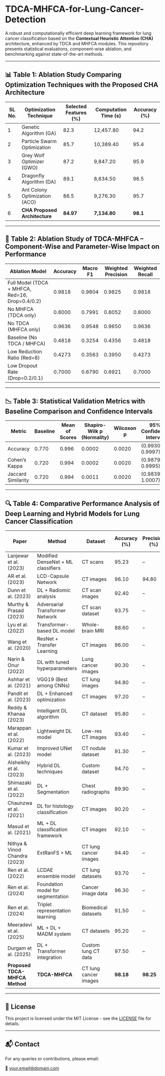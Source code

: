 # TDCA-MHFCA-for-Lung-Cancer-Detection


A robust and computationally efficient deep learning framework for lung cancer classification based on the **Contextual Heuristic Attention (CHA)** architecture, enhanced by TDCA and MHFCA modules. This repository presents statistical evaluations, component-wise ablation, and benchmarking against state-of-the-art methods.

---

## 📊 Table 1: Ablation Study Comparing Optimization Techniques with the Proposed CHA Architecture

| SL No. | Optimization Technique        | Selected Features (%) | Computation Time (s) | Accuracy (%) |
|--------|-------------------------------|------------------------|-----------------------|---------------|
| 1      | Genetic Algorithm (GA)        | 82.3                   | 12,457.80             | 94.2          |
| 2      | Particle Swarm Optimization   | 85.7                   | 10,389.40             | 95.4          |
| 3      | Grey Wolf Optimizer (GWO)     | 87.2                   | 9,847.20              | 95.9          |
| 4      | Dragonfly Algorithm (DA)      | 89.1                   | 8,634.50              | 96.5          |
| 5      | Ant Colony Optimization (ACO) | 86.5                   | 9,276.30              | 95.7          |
| 6      | **CHA Proposed Architecture** | **84.97**              | **7,134.80**          | **98.1**      |

---

## 🧪 Table 2: Ablation Study of TDCA-MHFCA – Component-Wise and Parameter-Wise Impact on Performance

| Ablation Model                               | Accuracy | Macro F1 | Weighted Precision | Weighted Recall |
|---------------------------------------------|----------|----------|---------------------|------------------|
| Full Model (TDCA + MHFCA, Red=16, Drop=0.4/0.2) | 0.9818   | 0.9804   | 0.9825              | 0.9818           |
| No MHFCA (TDCA only)                         | 0.8000   | 0.7991   | 0.8052              | 0.8000           |
| No TDCA (MHFCA only)                         | 0.9636   | 0.9548   | 0.9650              | 0.9636           |
| Baseline (No TDCA / MHFCA)                   | 0.4818   | 0.3254   | 0.4356              | 0.4818           |
| Low Reduction Ratio (Red=8)                  | 0.4273   | 0.3563   | 0.3950              | 0.4273           |
| Low Dropout Rate (Drop=0.2/0.1)              | 0.7000   | 0.6790   | 0.6921              | 0.7000           |

---

## 📉 Table 3: Statistical Validation Metrics with Baseline Comparison and Confidence Intervals

| Metric            | Baseline | Mean of Scores | Shapiro-Wilk p (Normality) | Wilcoxon p | 95% Confidence Interval |
|------------------|----------|----------------|-----------------------------|------------|--------------------------|
| Accuracy          | 0.770    | 0.996          | 0.0002                      | 0.0020     | (0.9930, 0.9997)         |
| Cohen’s Kappa     | 0.720    | 0.994          | 0.0002                      | 0.0020     | (0.9879, 0.9995)         |
| Jaccard Similarity| 0.720    | 0.994          | 0.0011                      | 0.0020     | (0.9839, 1.0007)         |

---

## 🔍 Table 4: Comparative Performance Analysis of Deep Learning and Hybrid Models for Lung Cancer Classification

| Paper                        | Method                                | Dataset              | Accuracy (%) | Precision (%) | Recall (%) | F1-Score (%) |
|-----------------------------|----------------------------------------|----------------------|--------------|----------------|-------------|---------------|
| Lanjewar et al. (2023)      | Modified DenseNet + ML classifiers     | CT scans             | 95.23        | –              | 92.50       | –             |
| AR et al. (2023)            | LCD-Capsule Network                    | CT images            | 96.10        | 94.80          | 95.60       | –             |
| Dunn et al. (2023)          | DL + Radiomic analysis                 | CT scan images       | 92.40        | –              | –           | –             |
| Murthy & Prasad (2023)      | Adversarial Transformer Network        | CT scan dataset      | 93.75        | –              | –           | –             |
| Lyu et al. (2022)           | Transformer-based DL model             | Whole-brain MRI      | 88.60        | –              | –           | –             |
| Wang et al. (2020)          | ResNet + Transfer Learning             | CT images            | 96.00        | –              | –           | –             |
| Narin & Onur (2022)         | DL with tuned hyperparameters          | Lung cancer images   | 90.30        | –              | –           | –             |
| Ashhar et al. (2021)        | VGG19 (Best among CNNs)                | CT lung images       | 94.80        | –              | –           | –             |
| Pandit et al. (2023)        | DL + Enhanced optimization             | CT images            | 97.20        | –              | –           | –             |
| Reddy & Khanaa (2023)       | Intelligent DL algorithm               | CT dataset           | 95.80        | –              | –           | –             |
| Marappan et al. (2022)      | Lightweight DL model                   | Low-res CT images    | 93.40        | –              | –           | –             |
| Kumar et al. (2023)         | Improved UNet model                    | CT nodule dataset    | 91.30        | –              | –           | –             |
| Alsheikhy et al. (2023)     | Hybrid DL techniques                   | Custom dataset       | 94.70        | –              | –           | –             |
| Shimazaki et al. (2022)     | DL + Segmentation                      | Chest radiographs    | 89.90        | –              | –           | –             |
| Chaunzwa et al. (2021)      | DL for histology classification        | CT images            | 90.20        | –              | –           | –             |
| Masud et al. (2021)         | ML + DL classification framework       | CT images            | 92.10        | –              | –           | –             |
| Nithya & Vinod Chandra (2023)| ExtRanFS + ML                         | CT lung cancer images| 94.40        | –              | –           | –             |
| Ren et al. (2022)           | LCDAE ensemble model                   | CT lung datasets     | 93.70        | –              | –           | –             |
| Ren et al. (2024)           | Foundation model for segmentation      | Cancer image data    | 96.30        | –              | –           | –             |
| Ren et al. (2024)           | Triplet representation learning        | Biomedical datasets  | 91.50        | –              | –           | –             |
| Meeradevi et al. (2025)     | ML + DL + MADM system                  | CT datasets          | 95.20        | –              | –           | –             |
| Durgam et al. (2025)        | DL + Transformer integration           | Custom lung CT data  | 97.50        | –              | –           | –             |
| **Proposed TDCA-MHFCA Method** | **TDCA-MHFCA**                       | CT lung cancer images| **98.18**    | **98.25**      | **98.18**   | **98.04**     |

---

## 📝 License

This project is licensed under the MIT License - see the [LICENSE](LICENSE) file for details.

---

## 📬 Contact

For any queries or contributions, please email:

📧 your.email@domain.com


